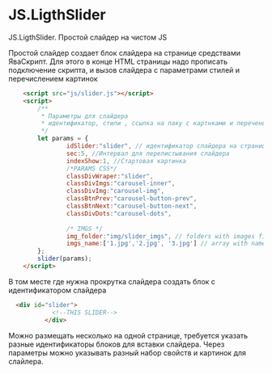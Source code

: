 # JS.LigthSlider
JS.LigthSlider. Простой слайдер на чистом JS

Простой слайдер создает блок слайдера на странице средствами ЯваСкрипт.
Для этого в конце HTML страницы надо прописать подключение скрипта, и вызов слайдера с параметрами стилей и перечислением картинок
```html
    <script src="js/slider.js"></script>
    <script>
        /**
         * Параметры для слайдера
         * идентификатор, стили , ссылка на паку с картнками и перечень картинок
         */
        let params = {
                idSlider:"slider", // идентификатор слайдера на странице
                sec:5, //Интервал для перелистывания слайдера
                indexShow:1, //Стартовая картинка
                /*PARAMS CSS*/
                classDivWraper:"slider",
                classDivImgs:"carousel-inner",
                classDivImg:"carousel-img",
                classBtnPrev:"carousel-button-prev",
                classBtnNext:"carousel-button-next",
                classDivDots:"carousel-dots",
                
                /* IMGS */
                img_folder:"img/slider_imgs", // folders with images files
                imgs_name:['1.jpg','2.jpg', '3.jpg'] // array with name files
        }; 
        slider(params);
    </script>
```
В том месте где нужна прокрутка слайдера создать блок с идентификатором слайдера 
```html
  <div id="slider">
            <!--THIS SLIDER-->
          </div>
```
Можно размещать несколько на одной странице, требуется указать разные идентификаторы блоков для вставки слайдера. 
Через параметры можно указывать разный набор свойств и картинок для слайлера.
